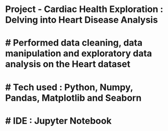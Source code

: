 # Project - Cardiac Health Exploration : Delving into Heart Disease Analysis
# # Performed data cleaning, data manipulation and exploratory data analysis on the Heart dataset
# # Tech used : Python, Numpy, Pandas, Matplotlib and Seaborn 
# # IDE : Jupyter Notebook
